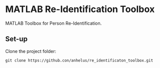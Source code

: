 # MATLAB Re-Identification Toolbox
MATLAB Toolbox for Person Re-Identification.

## Set-up
Clone the project folder:

    git clone https://github.con/anhelus/re_identificaton_toolbox.git
